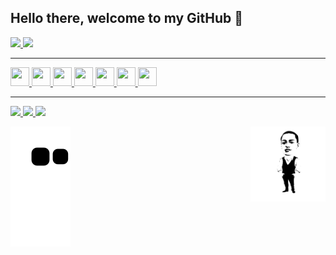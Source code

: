 ## <strong>Hello there, welcome to my GitHub 👋</strong>


<div>
<a href="https://github.com/jeferson-franco">
<img height="120em" src="https://github-readme-stats.vercel.app/api/top-langs/?username=jeferson-franco&layout=compact&langs_count=7&theme=dracula"/>
<img height="120em" src="https://github-readme-stats.vercel.app/api?username=jeferson-franco&show_icons=true&theme=dracula&include_all_commits=true&count_private=true"/>
</div>

***

<p align="left">
 <img src="https://cdn.jsdelivr.net/gh/devicons/devicon/icons/python/python-original.svg" width="30" height="30"/>
 <img src="https://cdn.jsdelivr.net/gh/devicons/devicon/icons/php/php-plain.svg" width="30" height="30"/>
 <img src="https://cdn.jsdelivr.net/gh/devicons/devicon/icons/nodejs/nodejs-original.svg" width="30" height="30"/>
 <img src="https://cdn.jsdelivr.net/gh/devicons/devicon/icons/mongodb/mongodb-original.svg" width="30" height="30"/>
 <img src="https://cdn.jsdelivr.net/gh/devicons/devicon/icons/javascript/javascript-plain.svg" width="30" height="30"/>
 <img src="https://cdn.jsdelivr.net/gh/devicons/devicon/icons/html5/html5-plain.svg" width="30" height="30"/>
 <img src="https://cdn.jsdelivr.net/gh/devicons/devicon/icons/css3/css3-plain.svg" width="30" height="30"/>
</p>

***

<p align="left">
  <a href="https://t.me/jeferson-franco" alt="Telegram">
    <img src="https://img.shields.io/badge/-Telegram-6610F2?style=for-the-badge&logo=Telegram&logoColor=FFFFFF&link=https://t.me/jeferson-franco"/>
  </a>
  
  <a href="https://www.linkedin.com/in/jefersonfranco/" alt="Linkedin">
    <img src="https://img.shields.io/badge/-Linkedin-6610F2?style=for-the-badge&logo=Linkedin&logoColor=FFFFFF&link=https://www.linkedin.com/in/jefersonfranco/"/>
  </a>
  
  <a href="https://api.whatsapp.com/send?phone=5511966200991" alt="Whatsapp">
    <img src="https://img.shields.io/badge/-Whatsapp-6610F2?style=for-the-badge&logo=Whatsapp&logoColor=FFFFFF&link=https://api.whatsapp.com/send?phone=5511966200991"/>
  </a>
</p>
 
<img src="ilus-code.svg" min-width="120em" max-width="120em" width="120em" align="right" alt="cartoon">

![Snake animation](https://github.com/jeferson-franco/jeferson-franco/blob/output/github-contribution-grid-snake.svg)
